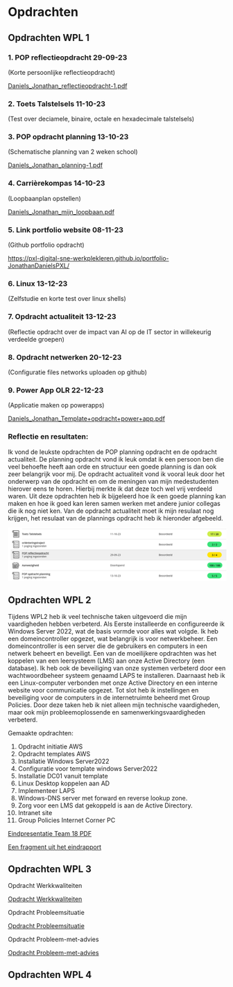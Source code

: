 # Opdrachten

## Opdrachten WPL 1

### 1. POP reflectieopdracht  29-09-23 
(Korte persoonlijke reflectieopdracht)

[Daniels_Jonathan_reflectieopdracht-1.pdf](https://github.com/PXL-Digital-SNE-Werkplekleren/portfolio-JonathanDanielsPXL/files/13917982/Daniels_Jonathan_reflectieopdracht-1.pdf)

### 2. Toets Talstelsels  11-10-23 
(Test over deciamele, binaire, octale en hexadecimale talstelsels)

### 3. POP opdracht planning 13-10-23
(Schematische planning van 2 weken school)

[Daniels_Jonathan_planning-1.pdf](https://github.com/PXL-Digital-SNE-Werkplekleren/portfolio-JonathanDanielsPXL/files/13918031/Daniels_Jonathan_planning-1.pdf)

### 4. Carrièrekompas 14-10-23 
(Loopbaanplan opstellen)

[Daniels_Jonathan_mijn_loopbaan.pdf](https://github.com/PXL-Digital-SNE-Werkplekleren/portfolio-JonathanDanielsPXL/files/13918036/Daniels_Jonathan_mijn_loopbaan.pdf)

### 5. Link portfolio website 08-11-23 
(Github portfolio opdracht)

https://pxl-digital-sne-werkplekleren.github.io/portfolio-JonathanDanielsPXL/

### 6. Linux 13-12-23 
(Zelfstudie en korte test over linux shells)

### 7. Opdracht actualiteit 13-12-23 
(Reflectie opdracht over de impact van AI op de IT sector in willekeurig verdeelde groepen)

### 8. Opdracht netwerken 20-12-23 
(Configuratie files networks uploaden op github)

### 9. Power App OLR 22-12-23 
(Applicatie maken op powerapps) 

[Daniels_Jonathan_Template+opdracht+power+app.pdf](https://github.com/PXL-Digital-SNE-Werkplekleren/portfolio-JonathanDanielsPXL/files/13918063/Daniels_Jonathan_Template%2Bopdracht%2Bpower%2Bapp.pdf)

### Reflectie en resultaten:

Ik vond de leukste opdrachten de POP planning opdracht en de opdracht actualiteit. De planning opdracht vond ik leuk omdat ik een persoon ben die veel behoefte heeft aan orde en structuur een goede planning is dan ook zeer belangrijk voor mij. De opdracht actualiteit vond ik vooral leuk door het onderwerp van de opdracht en om de meningen van mijn medestudenten hierover eens te horen. Hierbij merkte ik dat deze toch wel vrij verdeeld waren. Uit deze opdrachten heb ik bijgeleerd hoe ik een goede planning kan maken en hoe ik goed kan leren samen werken met andere junior collegas die ik nog niet ken. Van de opdracht actualiteit moet ik mijn resulaat nog krijgen, het resulaat van de plannings opdracht heb ik hieronder afgebeeld.


![wplresultaten!](../images/wplresulaten.png)


## Opdrachten WPL 2

Tijdens WPL2 heb ik veel technische taken uitgevoerd die mijn vaardigheden hebben verbeterd. Als Eerste installeerde en configureerde ik Windows Server 2022, wat de basis vormde voor alles wat volgde. Ik heb een domeincontroller opgezet, wat belangrijk is voor netwerkbeheer. Een domeincontroller is een server die de gebruikers en computers in een netwerk beheert en beveiligt. Een van de moeilijkere opdrachten was het koppelen van een leersysteem (LMS) aan onze Active Directory (een database). Ik heb ook de beveiliging van onze systemen verbeterd door een wachtwoordbeheer systeem genaamd LAPS te installeren. Daarnaast heb ik een Linux-computer verbonden met onze Active Directory en een interne website voor communicatie opgezet. Tot slot heb ik instellingen en beveiliging voor de computers in de internetruimte beheerd met Group Policies. Door deze taken heb ik niet alleen mijn technische vaardigheden, maar ook mijn probleemoplossende en samenwerkingsvaardigheden verbeterd.

Gemaakte opdrachten:
1. Opdracht initiatie AWS
2. Opdracht templates AWS
3. Installatie Windows Server2022
4. Configuratie voor template windows Server2022
5. Installatie DC01 vanuit template
6. Linux Desktop koppelen aan AD
7. Implementeer LAPS
8. Windows-DNS server met forward en reverse lookup zone.
9. Zorg voor een LMS dat gekoppeld is aan de Active Directory.
10. Intranet site
11. Group Policies Internet Corner PC

[Eindpresentatie Team 18 PDF](https://github.com/PXL-Digital-SNE-Werkplekleren/portfolio-JonathanDanielsPXL/blob/f125c732722e5ec2648bd879e9fbe58822983952/WPL2_T18_Eindpresentatie.pdf)

[Een fragment uit het eindrapport](https://github.com/PXL-Digital-SNE-Werkplekleren/portfolio-JonathanDanielsPXL/blob/1a3cfe9a50f5f6a62cb034b4c90327fd6004f593/fragment.pdf)   

## Opdrachten WPL 3

Opdracht Werkkwaliteiten

[Opdracht Werkkwaliteiten](https://github.com/PXL-Digital-SNE-Werkplekleren/portfolio-JonathanDanielsPXL/blob/main/WPL3-SNE_Intervisie_Leerdoelen%20Werkkwaliteiten_DanielsJonathan_24.pdf)

Opdracht Probleemsituatie

[Opdracht Probleemsituatie](https://github.com/PXL-Digital-SNE-Werkplekleren/portfolio-JonathanDanielsPXL/blob/main/ProbleemsituatieWPL3_2SNEB_Daniels_Jonathan.pdf)

Opdracht Probleem-met-advies

[Opdracht Probleem-met-advies](https://github.com/PXL-Digital-SNE-Werkplekleren/portfolio-JonathanDanielsPXL/blob/main/ProbleemsituatieWPL3_2SNEB_Daniels_Jonathan_Naverwerking.pdf)

## Opdrachten WPL 4
